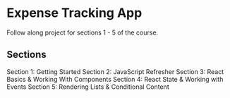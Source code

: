 # Expense Tracking App

Follow along project for sections 1 - 5 of the course.

## Sections

Section 1: Getting Started
Section 2: JavaScript Refresher
Section 3: React Basics & Working With Components
Section 4: React State & Working with Events
Section 5: Rendering Lists & Conditional Content